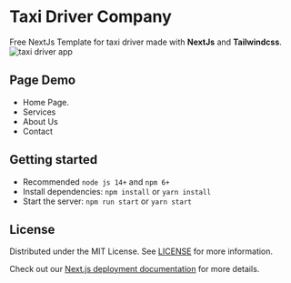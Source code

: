 
# Taxi Driver Company 

Free NextJs Template for taxi driver made with **NextJs**   and **Tailwindcss**.
![taxi driver app](https://github.com/waelhassine/DriverUP-Company/blob/main/public/image-taxi-app.png)



## Page Demo
- Home Page.
- Services
- About Us
- Contact

##  Getting started

-   Recommended  `node js 14+`  and  `npm 6+`
-   Install dependencies:  `npm install`  or  `yarn install`
-   Start the server:  `npm run start`  or  `yarn start`


## License

Distributed under the MIT License. See  [LICENSE](https:google.com)  for more information.


Check out our [Next.js deployment documentation](https://nextjs.org/docs/deployment) for more details.
